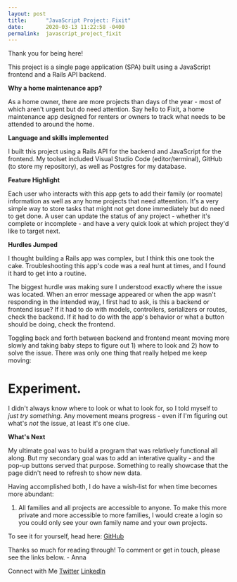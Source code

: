 ```yaml
---
layout: post
title:      "JavaScript Project: Fixit"
date:       2020-03-13 11:22:58 -0400
permalink:  javascript_project_fixit
---
```


Thank you for being here! 

This project is a single page application (SPA) built using a JavaScript frontend and a Rails API backend.

**Why a home maintenance app?**

As a home owner, there are more projects than days of the year - most of which aren't urgent but do need attention. Say hello to Fixit, a home maintenance app designed for renters or owners to track what needs to be attended to around the home.

**Language and skills implemented**

I built this project using a Rails API for the backend and JavaScript for the frontend. My toolset included Visual Studio Code (editor/terminal), GitHub (to store my repository), as well as Postgres for my database.

**Feature Highlight** 

Each user who interacts with this app gets to add their family (or roomate) information as well as any home projects that need atteention. It's a very simple way to store tasks that might not get done immediately but do need to get done. A user can update the status of any project - whether it's complete or incomplete - and have a very quick look at which project they'd like to target next. 

**Hurdles Jumped** 

I thought building a Rails app was complex, but I think this one took the cake. Troubleshooting this app's code was a real hunt at times, and I found it hard to get into a routine.

The biggest hurdle was making sure I understood exactly where the issue was located. When an error message appeared or when the app wasn't responding in the intended way, I first had to ask, is this a backend or frontend issue? If it had to do with models, controllers, serializers or routes, check the backend. If it had to do with the app's behavior or what a button should be doing, check the frontend.
 
Toggling back and forth between backend and frontend meant moving more slowly and taking baby steps to figure out 1) where to look and 2) how to solve the issue. There was only one thing that really helped me keep moving:
# Experiment.
I didn't always know where to look or what to look for, so I told myself to *just try something*. Any movement means progress - even if I'm figuring out what's *not* the issue, at least it's one clue.

**What's Next**

My ultimate goal was to build a program that was relatively functional all along. But my secondary goal was to add an interative quality - and the pop-up buttons served that purpose. Something to really showcase that the page didn't need to refresh to show new data.

Having accomplished both, I do have a wish-list for when time becomes more abundant:

1) All families and all projects are accessible to anyone. To make this more private and more accessible to more families, I would create a login so you could only see your own family name and your own projects.

To see it for yourself, head here: [GitHub](https://github.com/AnnaWijetunga/fixit)

Thanks so much for reading through! To comment or get in touch, please see the links below. - Anna

Connect with Me [Twitter](https://twitter.com/AnnaWijetunga) [LinkedIn](https://www.linkedin.com/in/annatattan/)
